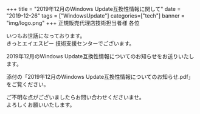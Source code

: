 +++
title = "2019年12月のWindows Update互換性情報に関して"
date = "2019-12-26"
tags = ["WindowsUpdate"]
categories=["tech"]
banner = "img/logo.png"
+++
正規販売代理店技術担当者様 各位

いつもお世話になっております。<br>
きっとエイエスピー 技術支援センターでございます。

2019年12月のWindows Update互換性情報についてのお知らせをお送りいたします。<br>
<!--more-->
添付の「2019年12月のWindows Update互換性情報についてのお知らせ.pdf」
をご覧ください。

ご不明な点がございましたらお問い合わせくださいませ。<br>
よろしくお願いいたします。
